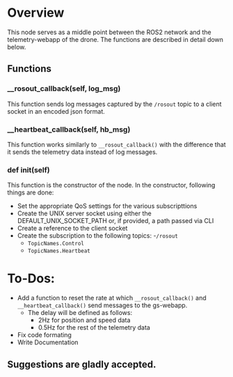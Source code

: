 # Overview

This node serves as a middle point between the ROS2 network and the telemetry-webapp of the drone. 
The functions are described in detail down below. 

## Functions

### __rosout_callback(self, log_msg)
This function sends log messages captured by the `/rosout` topic to a client socket in an encoded json format. 

### __heartbeat_callback(self, hb_msg)
This function works similarly to `__rosout_callback()` with the difference that it sends the telemetry data instead of log messages. 

### def __init__(self)
This function is the constructor of the node. In the constructor, following things are done: 
- Set the appropriate QoS settings for the various subscripttions
- Create the UNIX server socket using either the DEFAULT_UNIX_SOCKET_PATH or, if provided, a path passed via CLI 
- Create a reference to the client socket
- Create the subscription to the following topics: 
    -`/rosout` 
    - `TopicNames.Control`
    - `TopicNames.Heartbeat`

# To-Dos: 
- Add a function to reset the rate at which `__rosout_callback()` and `__heartbeat_callback()` send messages to the gs-webapp. 
    - The delay will be defined as follows: 
        - 2Hz for position and speed data
        - 0.5Hz for the rest of the telemetry data 
- Fix code formating
- Write Documentation 

## Suggestions are gladly accepted. 

